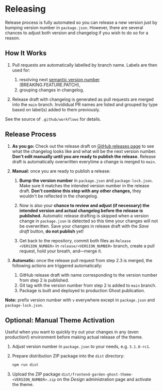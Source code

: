 # Releasing

Release process is fully automated so you can release a new version just by
bumping version number in `package.json`. However, there are several chances to
adjust both version and changelog if you wish to do so for a reason.

## How It Works

1. Pull requests are automatically labelled by branch name. Labels are then used
   for:

    1. resolving next [semantic version number][semver]
       (BREAKING.FEATURE.PATCH),
    2. grouping changes in changelog.

2. Release draft with changelog is generated as pull requests are merged into
   the `main` branch. Invididual PR names are listed and grouped by type based
   on label(s) added to them previously.

See the source of `.github/workflows` for details.

## Release Process

1. **As you go:** Check out the release draft on
   [GitHub releases page][gh-releases] to see what the changelog looks like and
   what will be the next version number. **Don't edit manually until you are
   ready to publish the release.** Release draft is automatically overwritten
   everytime a change is merged to `main`.

2. **Manual:** once you are ready to publish a release:

    1. **Bump the version number** in `package.json` and `package-lock.json`.
       Make sure it matches the intended version number in the release draft.
       **Don't combine this step with any other changes,** they wouldn't be
       reflected in the changelog.

    2. Now is also your **chance to review and adjust (if necessary) the intended
       version and actual changelog before the release is published.**
       Automatic release drafting is skipped when a version change in
       `package.json` is  detected so this time your changes will not be
       overwritten. Save your changes in release draft with the _Save draft_
       button, **do not publish** yet!

    3. Get back to the repository, commit both files as
       `Release <VERSION_NUMBER>` in `release/<VERSION_NUMBER>` branch,
       create a pull request, hold your breath, and—merge it.

3. **Automatic:** once the release pull request from step 2.3 is merged, the
   following actions are triggered automatically:

    1. GitHub release draft with name corresponding to the version number from
       step 2 is published.
    2. Git tag with the version number from step 2 is added to `main` branch.
    3. Package is built and deployed to production Ghost publication.

**Note:** prefix version number with `v` everywhere except in `package.json` and
`package-lock.json`.

## Optional: Manual Theme Activation

Useful when you want to quickly try out your changes in any (even production!)
environment before making actual release of the theme.

1. Adjust version number in `package.json` to your needs, e.g. `3.1.0-rc1`.

2. Prepare distribution ZIP package into the `dist` directory:

   ```bash
   npm run dist
   ```

3. Upload the ZIP package
   `dist/frontend-garden-ghost-theme-<VERSION_NUMBER>.zip` on the _Design_
   administration page and activate the theme.

[semver]: https://semver.org
[gh-releases]: https://github.com/frontend-garden/frontend-garden-ghost-theme/releases
